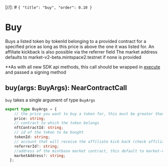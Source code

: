 [//]: # `{ "title": "buy", "order": 0.10 }`

# Buy

Buys a listed token by tokenId belonging to a provided contract for a specified price as long as this price is above the one it was listed for.
An affiliate kickback is also possible via the referrer field
The market address defaults to market-v2-beta.mintspace2.testnet if none is provided

**As with all new SDK api methods, this call should be wrapped in [execute](../#execute) and passed a signing method

## buy(args: BuyArgs): NearContractCall

`buy` takes a single argument of type `BuyArgs`

```typescript
export type BuyArgs = {
    // the price you want to buy a token for, this must be greater than the amount its currently listed for
    price: string;
    // contract to which the token belongs
    nftContractId: string;
    // id of the token to be bought
    tokenId: string;
    // account that will receive the affiliate kick back (check affiliate documentation)
    referrerId?: string;
    //address of the mintbase market contract, this default to market-v2-beta.mintspace2.testnet
    marketAddress?: string;
  };
```
